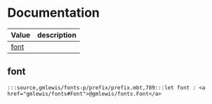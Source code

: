 # Documentation
|Value|description|
|---|---|
|[font](#font)||

## font

```moonbit
:::source,gmlewis/fonts-p/prefix/prefix.mbt,789:::let font : <a href="gmlewis/fonts#Font">@gmlewis/fonts.Font</a>
```

